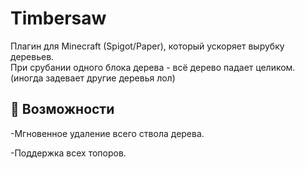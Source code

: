 # Timbersaw

Плагин для Minecraft (Spigot/Paper), который ускоряет вырубку деревьев.  
При срубании одного блока дерева - всё дерево падает целиком. (иногда задевает другие деревья лол)

## 📌 Возможности
-Мгновенное удаление всего ствола дерева.

-Поддержка всех топоров.
